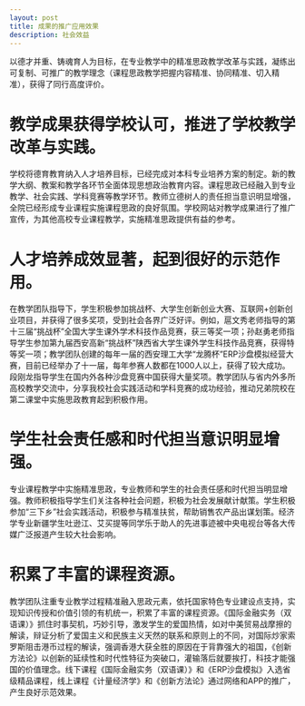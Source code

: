 ```yaml
---
layout: post
title: 成果的推广应用效果
description: 社会效益
---
```


以德才并重、铸魂育人为目标，在专业教学中的精准思政教学改革与实践，凝练出可复制、可推广的教学理念（课程思政教学把握内容精准、协同精准、切入精准），获得了同行高度评价。

教学成果获得学校认可，推进了学校教学改革与实践。
============

学校将德育教育纳入人才培养目标，已经完成对本科专业培养方案的制定。新的教学大纲、教案和教学各环节全面体现思想政治教育内容。课程思政已经融入到专业教学、社会实践、学科竞赛等教学环节。教师立德树人的责任担当意识明显增强，全院已经形成专业课程实施课程思政的良好氛围。学校网站对教学成果进行了推广宣传，为其他高校专业课程教学，实施精准思政提供有益的参考。

人才培养成效显著，起到很好的示范作用。
============

在教学团队指导下，学生积极参加挑战杯、大学生创新创业大赛、互联网+创新创业项目，并获得了很多奖项，受到社会各界广泛好评。例如，扈文秀老师指导的第十三届“挑战杯”全国大学生课外学术科技作品竞赛，获三等奖一项；孙赵勇老师指导学生参加第九届西安高新“挑战杯”陕西省大学生课外学生科技作品竞赛，获得特等奖一项；教学团队创建的每年一届的西安理工大学“龙腾杯”ERP沙盘模拟经营大赛，目前已经举办了十一届，每年参赛人数都在1000人以上，获得了较大成功。段刚龙指导学生在国内外各种沙盘竞赛中国获得大量奖项。教学团队与省内外多所高校教学交流中，分享我校社会实践活动和学科竞赛的成功经验，推动兄弟院校在第二课堂中实施思政教育起到积极作用。

学生社会责任感和时代担当意识明显增强。
============

专业课程教学中实施精准思政，专业教师和学生的社会责任感和时代担当明显增强。教师积极指导学生们关注各种社会问题，积极为社会发展献计献策。学生积极参加“三下乡”社会实践活动，积极参与精准扶贫，帮助销售农产品出谋划策。经济学专业新疆学生吐逊江、艾买提等同学乐于助人的先进事迹被中央电视台等各大传媒广泛报道产生较大社会影响。

积累了丰富的课程资源。
============

教学团队注重专业教学过程精准融入思政元素，依托国家特色专业建设点支持，实现知识传授和价值引领的有机统一，积累了丰富的课程资源。《国际金融实务（双语课）》抓住时事契机，巧妙引导，激发学生的爱国热情，如对中美贸易战摩擦的解读，辩证分析了爱国主义和民族主义天然的联系和原则上的不同，对国际炒家索罗斯阻击港币过程的解读，强调香港大获全胜的原因在于背靠强大的祖国，《创新方法论》以创新的延续性和时代性特征为突破口，灌输落后就要挨打，科技才能强国的价值理念。线下课程《国际金融实务（双语课）》和《ERP沙盘模拟》入选省级精品课程，线上课程《计量经济学》和《创新方法论》通过网络和APP的推广，产生良好示范效果。
